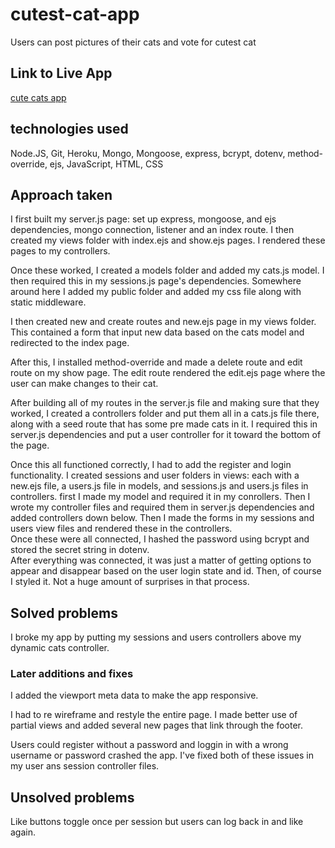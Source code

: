 # cutest-cat-app
Users can post pictures of their cats and vote for cutest cat
## Link to Live App
[cute cats app](https://cutecats.herokuapp.com/)
## technologies used
Node.JS, Git, Heroku, Mongo, Mongoose, express, bcrypt, dotenv, method-override, ejs, JavaScript, HTML, CSS
## Approach taken
I first built my server.js page: set up express, mongoose, and ejs dependencies, mongo connection, listener and an index route.  I then created my views folder with index.ejs and show.ejs pages. I rendered these pages to my controllers.

Once these worked, I created a models folder and added my cats.js model. I then required this in my sessions.js page's dependencies. Somewhere around here I added my public folder and added my css file along with static middleware.

I then created new and create routes and new.ejs page in my views folder.  This contained a form that input new data based on the cats model and redirected to the index page.  

After this, I installed method-override and made a delete route and edit route on my show page.  The edit route rendered the edit.ejs page where the user can make changes to their cat.

After building all of my routes in the server.js file and making sure that they worked, I created a controllers folder and put them all in a cats.js file there, along with a seed route that has some pre made cats in it. I required this in server.js dependencies and put a user controller for it toward the bottom of the page.

Once this all functioned correctly, I had to add the register and login functionality. I created sessions and user folders in views: each with a new.ejs file, a users.js file in models, and sessions.js and users.js files in controllers.  first I made my model and required it in my conrollers.  Then I wrote my controller files and required them in server.js dependencies and added controllers down below.  Then I made the forms in my sessions and users view files and rendered these in the controllers.  
Once these were all connected, I hashed the password using bcrypt and stored the secret string in dotenv.  
After everything was connected, it was just a matter of getting options to appear and disappear based on the user login state and id.
Then, of course I styled it. Not a huge amount of surprises in that process.

## Solved problems
I broke my app by putting my sessions and users controllers above my dynamic cats controller.

### Later additions and fixes
I added the viewport meta data to make the app responsive.

I had to re wireframe and restyle the entire page. I made better use of partial views and added several new pages that link through the footer.

Users could register without a password and loggin in with a wrong username or password crashed the app.  I've fixed both of these issues in my user ans session controller files.

## Unsolved problems
Like buttons toggle once per session but users can log back in and like again.
